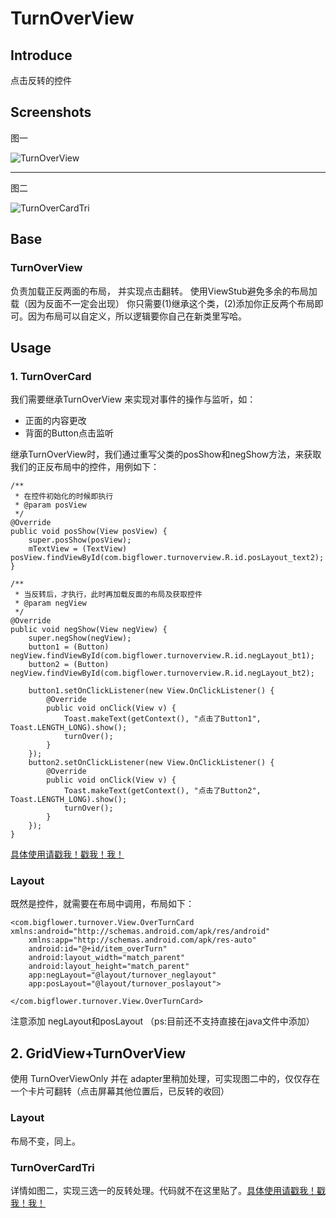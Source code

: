 # TurnOverView


## Introduce
点击反转的控件

## Screenshots

图一

![TurnOverView](http://7xjizl.com1.z0.glb.clouddn.com/makepointGifturnover1.0.gif)


----------


图二

![TurnOverCardTri](http://7xjizl.com1.z0.glb.clouddn.com/turnover2.0.gif)

## Base
### TurnOverView 

负责加载正反两面的布局， 并实现点击翻转。 使用ViewStub避免多余的布局加载（因为反面不一定会出现）
你只需要(1)继承这个类，(2)添加你正反两个布局即可。因为布局可以自定义，所以逻辑要你自己在新类里写哈。

## Usage
### 1. TurnOverCard 

我们需要继承TurnOverView 来实现对事件的操作与监听，如：

- 正面的内容更改
- 背面的Button点击监听

继承TurnOverView时，我们通过重写父类的posShow和negShow方法，来获取我们的正反布局中的控件，用例如下：

	/**
     * 在控件初始化的时候即执行
     * @param posView
     */
	@Override
    public void posShow(View posView) {
        super.posShow(posView);
        mTextView = (TextView) posView.findViewById(com.bigflower.turnoverview.R.id.posLayout_text2);
    }

	/**
     * 当反转后，才执行，此时再加载反面的布局及获取控件
     * @param negView
     */
    @Override
    public void negShow(View negView) {
        super.negShow(negView);
        button1 = (Button) negView.findViewById(com.bigflower.turnoverview.R.id.negLayout_bt1);
        button2 = (Button) negView.findViewById(com.bigflower.turnoverview.R.id.negLayout_bt2);

        button1.setOnClickListener(new View.OnClickListener() {
            @Override
            public void onClick(View v) {
                Toast.makeText(getContext(), "点击了Button1", Toast.LENGTH_LONG).show();
                turnOver();
            }
        });
        button2.setOnClickListener(new View.OnClickListener() {
            @Override
            public void onClick(View v) {
                Toast.makeText(getContext(), "点击了Button2", Toast.LENGTH_LONG).show();
                turnOver();
            }
        });
    }

[具体使用请戳我！戳我！我！](https://github.com/mBigFlower/TurnOverView/blob/master/app/src/main/java/com/bigflower/turnover/View/OverTurnCard.java)

### Layout

既然是控件，就需要在布局中调用，布局如下：

	<com.bigflower.turnover.View.OverTurnCard xmlns:android="http://schemas.android.com/apk/res/android"
	    xmlns:app="http://schemas.android.com/apk/res-auto"
	    android:id="@+id/item_overTurn"
	    android:layout_width="match_parent"
	    android:layout_height="match_parent"
	    app:negLayout="@layout/turnover_neglayout"
	    app:posLayout="@layout/turnover_poslayout">

	</com.bigflower.turnover.View.OverTurnCard>

注意添加 negLayout和posLayout
（ps:目前还不支持直接在java文件中添加）

## 2. GridView+TurnOverView

使用 TurnOverViewOnly 并在 adapter里稍加处理，可实现图二中的，仅仅存在一个卡片可翻转（点击屏幕其他位置后，已反转的收回）

### Layout

 布局不变，同上。

### TurnOverCardTri

详情如图二，实现三选一的反转处理。代码就不在这里贴了。[具体使用请戳我！戳我！我！](https://github.com/mBigFlower/TurnOverView/blob/master/app/src/main/java/com/bigflower/turnover/View/TurnOverCardTri.java)



